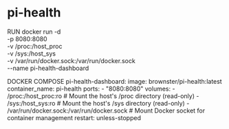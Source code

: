 # pi-health
RUN
docker run -d \
  -p 8080:8080 \
  -v /proc:/host_proc \
  -v /sys:/host_sys \
  -v /var/run/docker.sock:/var/run/docker.sock \
  --name pi-health-dashboard \
  <your-docker-image>

DOCKER COMPOSE
pi-health-dashboard:
  image: brownster/pi-health:latest
  container_name: pi-health
  ports:
    - "8080:8080"
  volumes:
    - /proc:/host_proc:ro        # Mount the host's /proc directory (read-only)
    - /sys:/host_sys:ro          # Mount the host's /sys directory (read-only)
    - /var/run/docker.sock:/var/run/docker.sock # Mount Docker socket for container management
  restart: unless-stopped
